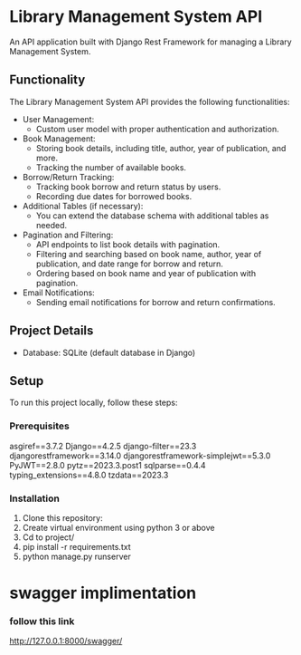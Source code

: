 # Library Management System API

An API application built with Django Rest Framework for managing a Library Management System.

## Functionality

The Library Management System API provides the following functionalities:

- User Management:
  - Custom user model with proper authentication and authorization.
- Book Management:
  - Storing book details, including title, author, year of publication, and more.
  - Tracking the number of available books.
- Borrow/Return Tracking:
  - Tracking book borrow and return status by users.
  - Recording due dates for borrowed books.
- Additional Tables (if necessary):
  - You can extend the database schema with additional tables as needed.
- Pagination and Filtering:
  - API endpoints to list book details with pagination.
  - Filtering and searching based on book name, author, year of publication, and date range for borrow and return.
  - Ordering based on book name and year of publication with pagination.
- Email Notifications:
  - Sending email notifications for borrow and return confirmations.

## Project Details

- Database: SQLite (default database in Django)

## Setup

To run this project locally, follow these steps:

### Prerequisites

asgiref==3.7.2
Django==4.2.5
django-filter==23.3
djangorestframework==3.14.0
djangorestframework-simplejwt==5.3.0
PyJWT==2.8.0
pytz==2023.3.post1
sqlparse==0.4.4
typing_extensions==4.8.0
tzdata==2023.3


### Installation

1. Clone this repository:
2. Create virtual environment using python 3 or above
3. Cd to project/
4. pip install -r requirements.txt
5. python manage.py runserver


# swagger implimentation

### follow this link
http://127.0.0.1:8000/swagger/
